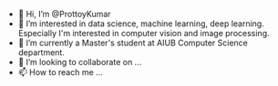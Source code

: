 - 👋 Hi, I’m @ProttoyKumar
- 👀 I’m interested in data science, machine learning, deep learning. Especially I'm interested in computer vision and image processing.
- 🌱 I’m currently a Master's student at AIUB Computer Science department. 
- 💞️ I’m looking to collaborate on ...
- 📫 How to reach me ...

<!---
ProttoyKumar/ProttoyKumar is a ✨ special ✨ repository because its `README.md` (this file) appears on your GitHub profile.
You can click the Preview link to take a look at your changes.
--->
